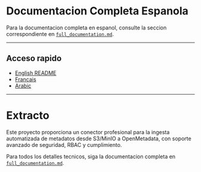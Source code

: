 # Documentacion Completa Espanola

Para la documentacion completa en espanol, consulte la seccion correspondiente en [`full_documentation.md`](./full_documentation.md).

---

## Acceso rapido
- [English README](./README.md)
- [Francais](./README-fr.md)
- [Arabic](./README-ar.md)

---

# Extracto

Este proyecto proporciona un conector profesional para la ingesta automatizada de metadatos desde S3/MinIO a OpenMetadata, con soporte avanzado de seguridad, RBAC y cumplimiento.

Para todos los detalles tecnicos, siga la documentacion completa en [`full_documentation.md`](./full_documentation.md).
